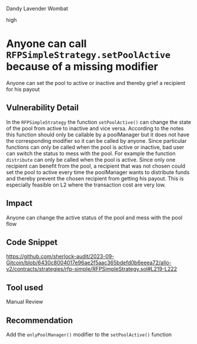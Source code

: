 Dandy Lavender Wombat

high

# Anyone can call ` RFPSimpleStrategy.setPoolActive` because of a missing modifier

Anyone can set the pool to active or inactive and thereby grief a recipient for his payout


## Vulnerability Detail

In the `RFPSimpleStrategy`  the function `setPoolActive()` can change the state of the pool from active to inactive and vice versa. According to the notes this function should only be callable by a poolManager but it does not have the corresponding modifier so it can be called by anyone. Since particular functions can only be called when the pool is active or inactive, bad user can switch the status to mess with the pool. For example the function `distribute` can only be called when the pool is active. Since only one recipient can benefit from the pool, a recipient that was not chosen could set the pool to active every time the poolManager wants to distribute funds and thereby prevent the chosen recipient from getting his payout. This is especially feasible on L2 where the transaction cost are very low.

## Impact

Anyone can change the active status of the pool and mess with the pool flow

## Code Snippet

https://github.com/sherlock-audit/2023-09-Gitcoin/blob/6430c8004017e96ae2f5aac365bdefd0b6eeea72/allo-v2/contracts/strategies/rfp-simple/RFPSimpleStrategy.sol#L219-L222

## Tool used

Manual Review

## Recommendation

Add the `onlyPoolManager()` modifier to the `setPoolActive()` function